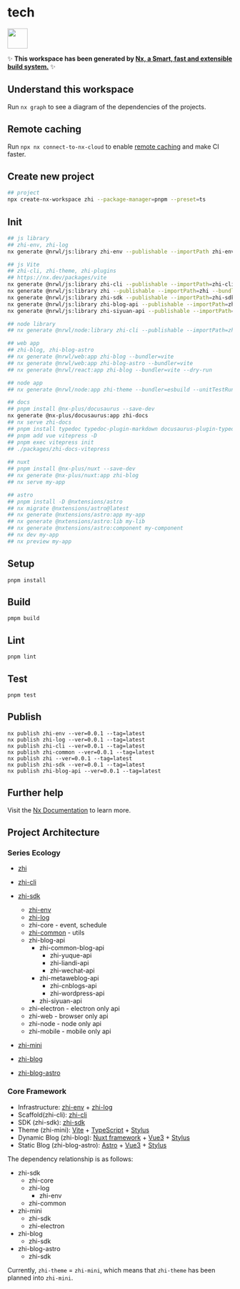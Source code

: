 # tech

<a alt="Nx logo" href="https://nx.dev" target="_blank" rel="noreferrer"><img src="https://raw.githubusercontent.com/nrwl/nx/master/images/nx-logo.png" width="45"></a>

✨ **This workspace has been generated by [Nx, a Smart, fast and extensible build system.](https://nx.dev)** ✨

## Understand this workspace

Run `nx graph` to see a diagram of the dependencies of the projects.

## Remote caching

Run `npx nx connect-to-nx-cloud` to enable [remote caching](https://nx.app) and make CI faster.

## Create new project

```bash
## project
npx create-nx-workspace zhi --package-manager=pnpm --preset=ts 
```

## Init

```bash
## js library
## zhi-env, zhi-log
nx generate @nrwl/js:library zhi-env --publishable --importPath zhi-env

## js Vite
## zhi-cli, zhi-theme, zhi-plugins
## https://nx.dev/packages/vite
nx generate @nrwl/js:library zhi-cli --publishable --importPath=zhi-cli  --bundler=vite --unitTestRunner=vitest
nx generate @nrwl/js:library zhi --publishable --importPath=zhi --bundler=vite --unitTestRunner=vitest
nx generate @nrwl/js:library zhi-sdk --publishable --importPath=zhi-sdk  --bundler=vite --unitTestRunner=vitest
nx generate @nrwl/js:library zhi-blog-api --publishable --importPath=zhi-blog-api  --bundler=vite --unitTestRunner=vitest
nx generate @nrwl/js:library zhi-siyuan-api --publishable --importPath=zhi-siyuan-api  --bundler=vite --unitTestRunner=vitest

## node library
## nx generate @nrwl/node:library zhi-cli --publishable --importPath=zhi-cli --unitTestRunner=none

## web app
## zhi-blog, zhi-blog-astro
## nx generate @nrwl/web:app zhi-blog --bundler=vite
## nx generate @nrwl/web:app zhi-blog-astro --bundler=vite
## nx generate @nrwl/react:app zhi-blog --bundler=vite --dry-run

## node app
## nx generate @nrwl/node:app zhi-theme --bundler=esbuild --unitTestRunner=none --dry-run

## docs
## pnpm install @nx-plus/docusaurus --save-dev
nx generate @nx-plus/docusaurus:app zhi-docs
## nx serve zhi-docs
## pnpm install typedoc typedoc-plugin-markdown docusaurus-plugin-typedoc --save-dev
## pnpm add vue vitepress -D
## pnpm exec vitepress init
## ./packages/zhi-docs-vitepress
 
## nuxt
## pnpm install @nx-plus/nuxt --save-dev
## nx generate @nx-plus/nuxt:app zhi-blog
## nx serve my-app

## astro
## pnpm install -D @nxtensions/astro
## nx migrate @nxtensions/astro@latest
## nx generate @nxtensions/astro:app my-app
## nx generate @nxtensions/astro:lib my-lib
## nx generate @nxtensions/astro:component my-component
## nx dev my-app
## nx preview my-app
```

## Setup

```
pnpm install
```

## Build

```
pmpm build
```

## Lint

```
pnpm lint
```

## Test

```
pnpm test
```

## Publish

```
nx publish zhi-env --ver=0.0.1 --tag=latest
nx publish zhi-log --ver=0.0.1 --tag=latest
nx publish zhi-cli --ver=0.0.1 --tag=latest
nx publish zhi-common --ver=0.0.1 --tag=latest
nx publish zhi --ver=0.0.1 --tag=latest
nx publish zhi-sdk --ver=0.0.1 --tag=latest
nx publish zhi-blog-api --ver=0.0.1 --tag=latest
```

## Further help

Visit the [Nx Documentation](https://nx.dev) to learn more.

## Project Architecture

### Series Ecology

* [zhi](https://github.com/terwer/zhi)

* [zhi-cli](https://github.com/terwer/zhi-cli)

* [zhi-sdk](https://github.com/terwer/zhi-sdk)
  * [zhi-env](https://github.com/terwer/zhi-env)
  * [zhi-log](https://github.com/terwer/zhi-log)
  * zhi-core - event, schedule
  * [zhi-common](https://github.com/terwer/zhi-common) - utils
  * zhi-blog-api
    * zhi-common-blog-api
      * zhi-yuque-api
      * zhi-liandi-api
      * zhi-wechat-api
    * zhi-metaweblog-api
      * zhi-cnblogs-api
      * zhi-wordpress-api
    * zhi-siyuan-api
  * zhi-electron - electron only api
  * zhi-web - browser only api
  * zhi-node - node only api
  * zhi-mobile - mobile only api

* [zhi-mini](https://github.com/terwer/zhi-mini)
* [zhi-blog](https://github.com/terwer/zhi-blog)
* [zhi-blog-astro](https://github.com/terwer/zhi-blog-astro)

### Core Framework

- Infrastructure: [zhi-env](https://github.com/terwer/zhi-env) + [zhi-log](https://github.com/terwer/zhi-log)
- Scaffold(zhi-cli): [zhi-cli](https://github.com/terwer/zhi-cli)
- SDK (zhi-sdk): [zhi-sdk](https://github.com/terwer/zhi-sdk)
- Theme (zhi-mini): [Vite](https://vitejs.dev/) + [TypeScript](https://www.typescriptlang.org/) + [Stylus](https://stylus-lang.com/)
- Dynamic Blog (zhi-blog): [Nuxt framework](https://nuxt.com/) + [Vue3](https://vuejs.org/) + [Stylus](https://stylus-lang.com/)
- Static Blog (zhi-blog-astro): [Astro](https://astro.build/) + [Vue3](https://vuejs.org/) + [Stylus](https://stylus-lang.com/)

The dependency relationship is as follows:

* zhi-sdk
  * zhi-core
  * zhi-log
    * zhi-env
  * zhi-common
* zhi-mini
  * zhi-sdk
  * zhi-electron
* zhi-blog
  * zhi-sdk
* zhi-blog-astro
  * zhi-sdk

Currently, `zhi-theme` = `zhi-mini`, which means that `zhi-theme` has been planned into `zhi-mini`.
